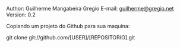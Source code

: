 Author: Guilherme Mangabeira Gregio
E-mail: guilherme@gregio.net
Version: 0.2

Copiando um projeto do Github para sua maquina:

git clone git://github.com/[USER]/[REPOSITORIO].git 